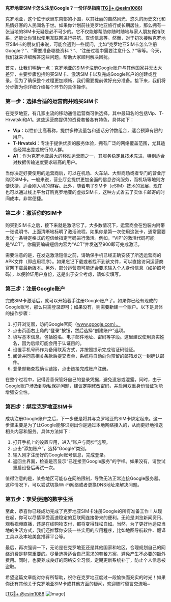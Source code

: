 **克罗地亚SIM卡怎么注册Google？一份详尽指南[[TG💪+ @esim1088](https://t.me/s/esim1088)]**

克罗地亚，这个位于欧洲东南部的小国，以其壮丽的自然风光、悠久的历史文化和热情好客的人民闻名于世。如果你计划前往克罗地亚旅行或长期居住，那么拥有一张当地的SIM卡无疑是必不可少的。它不仅能够帮助你随时随地与家人朋友保持联系，还能让你轻松使用互联网进行导航、查询信息等。然而，对于初次接触克罗地亚SIM卡的朋友们来说，可能会遇到一些疑问，比如“克罗地亚SIM卡怎么注册Google？”、“需要准备哪些资料？”、“注册过程中需要注意什么？”等等。今天，我们就来详细解答这些问题，帮助大家顺利解决困扰。

首先，让我们明确一点：克罗地亚的SIM卡注册Google账户与其他国家并无太大差异，主要步骤包括购买SIM卡、激活SIM卡以及完成Google账户的创建或登录。但为了确保整个过程更加顺畅，我们需要提前做好充分准备。接下来，我们将分步骤为你详细介绍每个环节的具体操作。

### 第一步：选择合适的运营商并购买SIM卡

在克罗地亚，有几家主流的移动通信运营商可供选择，其中最知名的包括Vip、T-Hrvatski和A1。这些运营商提供的资费套餐各有特色，具体如下：

- **Vip**：以性价比高著称，提供多种流量包和通话分钟数组合，适合预算有限的用户。
- **T-Hrvatski**：专注于提供优质的服务体验，拥有广泛的网络覆盖范围，尤其适合经常出差或旅行的人群。
- **A1**：作为克罗地亚最大的移动运营商之一，其服务稳定且技术先进，特别适合对数据传输速度要求较高的用户。

当你决定好要使用的运营商后，可以在机场、火车站、大型商场或者专门的营业厅购买SIM卡。一般来说，营业厅会提供更加全面的信息咨询服务，而机场等地则方便快捷，适合刚入境的游客。此外，随着电子SIM卡（eSIM）技术的发展，现在也可以通过线上平台订购克罗地亚的虚拟SIM卡，这种方式省去了实体卡邮寄的时间成本，非常便捷。

### 第二步：激活你的SIM卡

购买到SIM卡之后，接下来就是激活它了。大多数情况下，运营商会在包装内附带一张说明书，上面清晰地标明了激活流程。如果你是第一次使用这张卡，通常需要发送一条特定格式的短信给指定号码进行激活。例如，“VIP”的激活代码可能是“ACT”，你需要编辑短信内容为“ACT”并发送至900即可完成激活。

需要注意的是，在发送激活短信之前，请确保手机已经正确安装了所选运营商的APK文件（即应用程序）。如果忘记下载或者找不到该文件，可以直接访问运营商官网下载最新版本。另外，部分运营商可能还会要求输入个人身份信息（如护照号码），以便验证用户身份，这是出于安全考虑，请如实填写。

### 第三步：注册Google账户

完成SIM卡激活后，就可以开始着手注册Google账户了。如果你已经有现成的Google账号，那么只需登录即可；如果没有，则需要新建一个账户。以下是具体的操作步骤：

1. 打开浏览器，访问Google官网（www.google.com）。
2. 点击页面右上角的“登录”按钮，然后选择“创建账户”选项。
3. 填写基本信息，包括姓名、电子邮件地址、密码等字段。这里建议使用真实姓名，因为后续可能会用于认证目的。
4. 设置手机号码作为备用联系方式，并按照提示完成验证码验证。
5. 阅读并同意相关条款后提交表单，系统将自动向你预留的邮箱发送一封确认邮件。
6. 登录邮箱查找确认链接，点击链接完成账户注册。

在整个过程中，记得妥善保管好自己的登录凭据，避免遗忘或泄露。同时，由于Google账户涉及到隐私保护问题，建议定期修改密码，并启用双重身份验证功能增强安全性。

### 第四步：绑定克罗地亚SIM卡

成功注册Google账户之后，下一步便是将其与克罗地亚的SIM卡绑定起来。这一步骤主要是为了让Google能够识别出你是通过本地网络接入的，从而更好地推送相关内容和服务。具体方法如下：

1. 打开手机上的设置应用，进入“账户与同步”选项。
2. 点击“添加账户”，选择“Google”类别。
3. 输入刚才注册好的Google账号信息，完成登录。
4. 返回主界面，检查是否显示“已连接至Google服务”的字样。如果没有，请尝试重启设备后再试一次。

值得注意的是，某些地区可能存在网络限制，导致无法正常连接Google服务器。这种情况下，可以尝试切换Wi-Fi网络或者更换DNS地址来解决问题。

### 第五步：享受便捷的数字生活

至此，恭喜你已经成功完成了克罗地亚SIM卡注册Google的所有准备工作！从现在起，你可以尽情享受高速稳定的互联网连接带来的便利。无论是浏览新闻资讯、观看视频直播，还是在线购物支付，都将变得轻松自如。当然，为了更好地适应当地的生活方式，我们还推荐你安装一些实用的应用程序，比如地图导航软件、翻译工具以及本地美食推荐平台等。

最后，再次强调一下，无论是在克罗地亚还是其他国家和地区，合理规划自己的网络消费是非常重要的。尽量选择适合自己需求的套餐方案，避免产生不必要的额外费用。同时，也要养成良好的网络安全习惯，定期更新系统补丁，防止个人信息被盗取。

希望这篇文章能对你有所帮助，祝你在克罗地亚度过一段愉快而充实的时光！如果你还有其他关于克罗地亚SIM卡或其他方面的疑问，欢迎随时留言交流哦~

[[TG💪+ @esim1088](https://t.me/s/esim1088) ![Image](https://i.postimg.cc/4NQfJmqS/Snipaste-2025-05-13-00-14-12.png)]